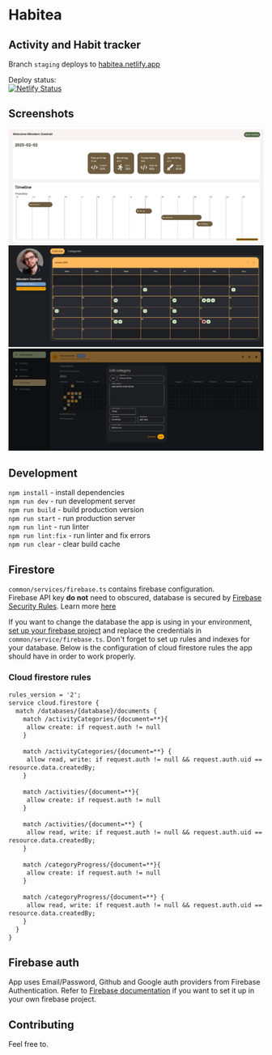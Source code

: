 # Habitea

## Activity and Habit tracker

Branch `staging` deploys to [habitea.netlify.app](https://habitea.netlify.app/)  

Deploy status:  
[![Netlify Status](https://api.netlify.com/api/v1/badges/c8e79b08-4261-41d5-b6fd-dde9507891bd/deploy-status)](https://app.netlify.com/sites/habitea/deploys)

## Screenshots

![Screenshot](public/main/banner1.png)
![Screenshot](public/main/banner2.png)
![Screenshot](public/main/banner3.png)

## Development

`npm install` - install dependencies  
`npm run dev` - run development server  
`npm run build` - build production version  
`npm run start` - run production server  
`npm run lint` - run linter  
`npm run lint:fix` - run linter and fix errors  
`npm run clear` - clear build cache  

## Firestore

`common/services/firebase.ts` contains firebase configuration.  
Firebase API key **do not** need to obscured, database is secured by [Firebase Security Rules](https://firebase.google.com/docs/rules). Learn more [here](https://firebase.google.com/docs/projects/api-keys)

If you want to change the database the app is using in your environment, [set up your firebase project](https://firebase.google.com/docs/web/setup) and replace the credentials in `common/service/firebase.ts`. Don't forget to set up rules and indexes for your database. Below is the configuration of cloud firestore rules the app should have in order to work properly.

### Cloud firestore rules

```
rules_version = '2';
service cloud.firestore {
  match /databases/{database}/documents {
    match /activityCategories/{document=**}{
     allow create: if request.auth != null
    }
    
    match /activityCategories/{document=**} {
     allow read, write: if request.auth != null && request.auth.uid == resource.data.createdBy;
    }
    
    match /activities/{document=**}{
     allow create: if request.auth != null
    }
    
    match /activities/{document=**} {
     allow read, write: if request.auth != null && request.auth.uid == resource.data.createdBy;
    }
    
    match /categoryProgress/{document=**}{
     allow create: if request.auth != null
    }
    
    match /categoryProgress/{document=**} {
     allow read, write: if request.auth != null && request.auth.uid == resource.data.createdBy;
    }
  }
}
```

## Firebase auth

App uses Email/Password, Github and Google auth providers from Firebase Authentication. Refer to [Firebase documentation](https://firebase.google.com/docs/auth) if you want to set it up in your own firebase project.

## Contributing

Feel free to.
